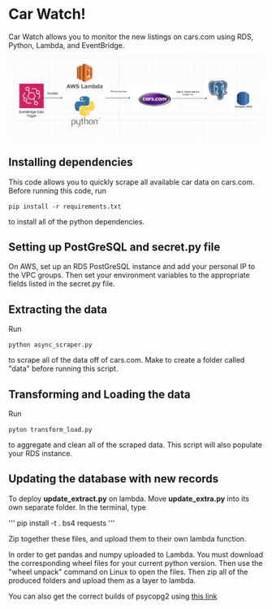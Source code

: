 # Car Watch!

Car Watch allows you to monitor the new listings on cars.com using RDS, Python, Lambda, and EventBridge.


![alt text](data/pipeline_image.png)

## Installing dependencies
This code allows you to quickly scrape all available car data on cars.com. Before running this code, run 

```
pip install -r requirements.txt
```

to install all of the python dependencies.

## **Setting up PostGreSQL and secret.py file**

On AWS, set up an RDS PostGreSQL instance and add your personal IP to the VPC groups. Then set your environment
variables to the appropriate fields listed in the secret.py file.


## **Extracting the data**

Run 

```
python async_scraper.py
```

to scrape all of the data off of cars.com. Make to create a folder called "data" before running this script. 

## **Transforming and Loading the data**

Run 

```
pyton transform_load.py
```

to aggregate and clean all of the scraped data. This script will also populate your RDS instance.


## **Updating the database with new records**

To deploy **update_extract.py** on lambda. Move **update_extra.py** into its own separate folder. In the terminal, type 

'''
pip install -t . bs4 requests
'''

Zip together these files, and upload them to their own lambda function.

In order to get pandas and numpy uploaded to Lambda. You must download the corresponding wheel files for your current python version.
Then use the "wheel unpack" command on Linux to open the files. Then zip all of the produced folders and upload them as a layer to 
lambda.

You can also get the correct builds of psycopg2 using [this link](https://github.com/jkehler/awslambda-psycopg2)
